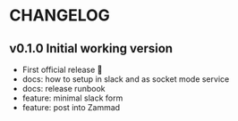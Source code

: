 # CHANGELOG

## v0.1.0 Initial working version

- First official release 🎉
- docs: how to setup in slack and as socket mode service 
- docs: release runbook
- feature: minimal slack form
- feature: post into Zammad
